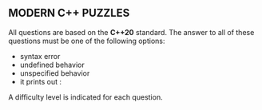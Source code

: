 ## MODERN C++ PUZZLES

All questions are based on the **C++20** standard.
The answer to all of these questions must be one of the following options:

- syntax error
- undefined behavior
- unspecified behavior
- it prints out :

A difficulty level is indicated for each question.
